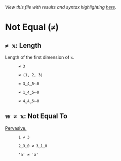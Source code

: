 *View this file with results and syntax highlighting [here](https://mlochbaum.github.io/BQN/help/length_notequals.html).*

# Not Equal (`≠`)
    
## `≠ 𝕩`: Length
    
Length of the first dimension of `𝕩`.
    
    
          ≠ 3

          ≠ ⟨1, 2, 3⟩

          ≠ 3‿4‿5⥊0

          ≠ 1‿4‿5⥊0

          ≠ 4‿4‿5⥊0

    
    
## `𝕨 ≠ 𝕩`: Not Equal To
    
[Pervasive.](../doc/arithmetic.md#pervasion)
    
          1 ≠ 3

          2‿3‿0 ≠ 3‿1‿0

          'a' ≠ 'a'

    
